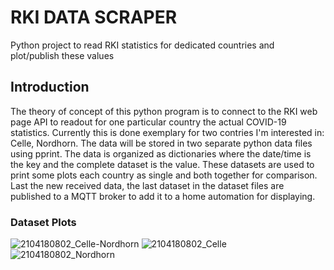 # RKI DATA SCRAPER
Python project to read RKI statistics for dedicated countries and plot/publish these values

## Introduction
The theory of concept of this python program is to connect to the RKI web page API to readout for one particular country the actual COVID-19 statistics. Currently this is done exemplary for two contries I'm interested in: Celle, Nordhorn.
The data will be stored in two separate python data files using pprint. The data is organized as dictionaries where the date/time is the key and the complete dataset is the value.
These datasets are used to print some plots each country as single and both together for comparison. 
Last the new received data, the last dataset in the dataset files are published to a MQTT broker to add it to a home automation for displaying.

### Dataset Plots
![2104180802_Celle-Nordhorn](https://user-images.githubusercontent.com/9803344/115136140-18c5a080-a01e-11eb-9a87-ca09d0d4f310.png)
![2104180802_Celle](https://user-images.githubusercontent.com/9803344/115136144-1b27fa80-a01e-11eb-89ad-e1de62dbe11b.png)
![2104180802_Nordhorn](https://user-images.githubusercontent.com/9803344/115136146-1fecae80-a01e-11eb-92e1-06dc649a50a7.png)

